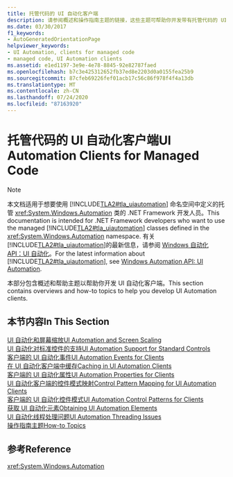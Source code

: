 ```yaml
---
title: 托管代码的 UI 自动化客户端
description: 请参阅概述和操作指南主题的链接，这些主题可帮助你开发带有托管代码的 UI 自动化客户端。
ms.date: 03/30/2017
f1_keywords:
- AutoGeneratedOrientationPage
helpviewer_keywords:
- UI Automation, clients for managed code
- managed code, UI Automation clients
ms.assetid: e1ed1197-3e9e-4e78-8845-92e82787faed
ms.openlocfilehash: b7c3e425312652fb37ed8e2203d0a0155fea25b9
ms.sourcegitcommit: 87cfeb69226fef01acb17c56c86f978f4f4a13db
ms.translationtype: MT
ms.contentlocale: zh-CN
ms.lasthandoff: 07/24/2020
ms.locfileid: "87163920"
---
```

# <a name="ui-automation-clients-for-managed-code"></a><span data-ttu-id="5c4fd-103">托管代码的 UI 自动化客户端</span><span class="sxs-lookup"><span data-stu-id="5c4fd-103">UI Automation Clients for Managed Code</span></span>
> [!NOTE]
> <span data-ttu-id="5c4fd-104">本文档适用于想要使用 [!INCLUDE[TLA2#tla_uiautomation](../../../includes/tla2sharptla-uiautomation-md.md)] 命名空间中定义的托管 <xref:System.Windows.Automation> 类的 .NET Framework 开发人员。</span><span class="sxs-lookup"><span data-stu-id="5c4fd-104">This documentation is intended for .NET Framework developers who want to use the managed [!INCLUDE[TLA2#tla_uiautomation](../../../includes/tla2sharptla-uiautomation-md.md)] classes defined in the <xref:System.Windows.Automation> namespace.</span></span> <span data-ttu-id="5c4fd-105">有关 [!INCLUDE[TLA2#tla_uiautomation](../../../includes/tla2sharptla-uiautomation-md.md)]的最新信息，请参阅 [Windows 自动化 API：UI 自动化](/windows/win32/winauto/entry-uiauto-win32)。</span><span class="sxs-lookup"><span data-stu-id="5c4fd-105">For the latest information about [!INCLUDE[TLA2#tla_uiautomation](../../../includes/tla2sharptla-uiautomation-md.md)], see [Windows Automation API: UI Automation](/windows/win32/winauto/entry-uiauto-win32).</span></span>  
  
 <span data-ttu-id="5c4fd-106">本部分包含概述和帮助主题以帮助你开发 UI 自动化客户端。</span><span class="sxs-lookup"><span data-stu-id="5c4fd-106">This section contains overviews and how-to topics to help you develop UI Automation clients.</span></span>  
  
## <a name="in-this-section"></a><span data-ttu-id="5c4fd-107">本节内容</span><span class="sxs-lookup"><span data-stu-id="5c4fd-107">In This Section</span></span>  
 [<span data-ttu-id="5c4fd-108">UI 自动化和屏幕缩放</span><span class="sxs-lookup"><span data-stu-id="5c4fd-108">UI Automation and Screen Scaling</span></span>](ui-automation-and-screen-scaling.md)  
 [<span data-ttu-id="5c4fd-109">UI 自动化对标准控件的支持</span><span class="sxs-lookup"><span data-stu-id="5c4fd-109">UI Automation Support for Standard Controls</span></span>](ui-automation-support-for-standard-controls.md)  
 [<span data-ttu-id="5c4fd-110">客户端的 UI 自动化事件</span><span class="sxs-lookup"><span data-stu-id="5c4fd-110">UI Automation Events for Clients</span></span>](ui-automation-events-for-clients.md)  
 [<span data-ttu-id="5c4fd-111">在 UI 自动化客户端中缓存</span><span class="sxs-lookup"><span data-stu-id="5c4fd-111">Caching in UI Automation Clients</span></span>](caching-in-ui-automation-clients.md)  
 [<span data-ttu-id="5c4fd-112">客户端的 UI 自动化属性</span><span class="sxs-lookup"><span data-stu-id="5c4fd-112">UI Automation Properties for Clients</span></span>](ui-automation-properties-for-clients.md)  
 [<span data-ttu-id="5c4fd-113">UI 自动化客户端的控件模式映射</span><span class="sxs-lookup"><span data-stu-id="5c4fd-113">Control Pattern Mapping for UI Automation Clients</span></span>](control-pattern-mapping-for-ui-automation-clients.md)  
 [<span data-ttu-id="5c4fd-114">客户端的 UI 自动化控件模式</span><span class="sxs-lookup"><span data-stu-id="5c4fd-114">UI Automation Control Patterns for Clients</span></span>](ui-automation-control-patterns-for-clients.md)  
 [<span data-ttu-id="5c4fd-115">获取 UI 自动化元素</span><span class="sxs-lookup"><span data-stu-id="5c4fd-115">Obtaining UI Automation Elements</span></span>](obtaining-ui-automation-elements.md)  
 [<span data-ttu-id="5c4fd-116">UI 自动化线程处理问题</span><span class="sxs-lookup"><span data-stu-id="5c4fd-116">UI Automation Threading Issues</span></span>](ui-automation-threading-issues.md)  
 [<span data-ttu-id="5c4fd-117">操作指南主题</span><span class="sxs-lookup"><span data-stu-id="5c4fd-117">How-to Topics</span></span>](ui-automation-clients-for-managed-code-how-to-topics.md)  
  
## <a name="reference"></a><span data-ttu-id="5c4fd-118">参考</span><span class="sxs-lookup"><span data-stu-id="5c4fd-118">Reference</span></span>  
 <xref:System.Windows.Automation>
